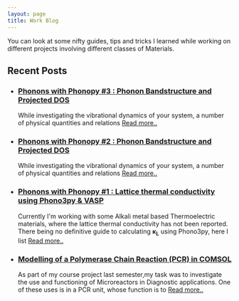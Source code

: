 ```yaml
---
layout: page
title: Work Blog
---
```


You can look at some nifty guides, tips and tricks I learned while working on different projects involving different classes of Materials.
## Recent Posts
- <h3><a href="https://s-utkarsh.github.io/phonopy_k_lattice#3/">Phonons with Phonopy #3 : Phonon Bandstructure and Projected DOS</a></h3>

  While investigating the vibrational dynamics of your system, a number of physical quantities and relations [Read more.. ](/phonopy_k_lattice#3.md)
- <h3><a href="https://s-utkarsh.github.io/phonopy_k_lattice#2/">Phonons with Phonopy #2 : Phonon Bandstructure and Projected DOS</a></h3>

  While investigating the vibrational dynamics of your system, a number of physical quantities and relations [Read more.. ](/phonopy_k_lattice#2.md)
  
- <h3><a href="https://s-utkarsh.github.io/k_lattice/">Phonons with Phonopy #1 : Lattice thermal conductivity using Phono3py & VASP</a></h3>

  Currently I'm working with some Alkali metal based Thermoelectric materials, where the lattice thermal conductivity has not been
  reported. There being no definitive guide to calculating <b>&kappa;<sub>L</sub></b> using Phono3py, here I list [Read more.. ](/k_lattice.md)
  
- <h3><a href="https://s-utkarsh.github.io/pcr/">Modelling of a Polymerase Chain Reaction (PCR) in COMSOL</a></h3>

  As part of my course project last semester,my task was to investigate the use and functioning of Microreactors in Diagnostic applications. One of these uses is in a PCR unit, whose function is to [Read more.. ](/pcr.md)
